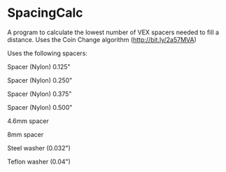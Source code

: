 # SpacingCalc
A program to calculate the lowest number of VEX spacers needed to fill a distance. Uses the Coin Change algorithm (http://bit.ly/2a57MVA)

Uses the following spacers:

Spacer (Nylon) 0.125"

Spacer (Nylon) 0.250"

Spacer (Nylon) 0.375"

Spacer (Nylon) 0.500"

4.6mm spacer

8mm spacer

Steel washer (0.032")

Teflon washer (0.04")
